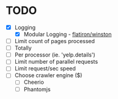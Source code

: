 # TODO

- [x] Logging
  - [x] Modular Logging - [flatiron/winston](https://github.com/flatiron/winston)
- [ ] Limit count of pages processed
- [ ] Totally
- [ ] Per processor (ie. 'yelp.details')
- [ ] Limit number of parallel requests
- [ ] Limit request/sec speed
- [ ] Choose crawler engine ($)
  - [ ] Cheerio
  - [ ] Phantomjs
